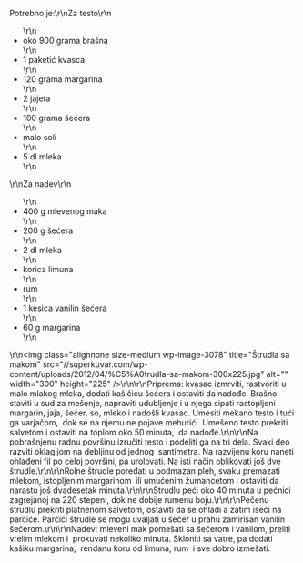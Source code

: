 Potrebno je:\r\nZa testo\r\n<ul>\r\n	<li>oko 900 grama brašna</li>\r\n	<li>1 paketić kvasca</li>\r\n	<li>120 grama margarina</li>\r\n	<li>2 jajeta</li>\r\n	<li>100 grama šećera</li>\r\n	<li>malo soli</li>\r\n	<li>5 dl mleka</li>\r\n</ul>\r\nZa nadev\r\n<ul>\r\n	<li>400 g mlevenog maka</li>\r\n	<li>200 g šećera</li>\r\n	<li>2 dl mleka</li>\r\n	<li>korica limuna</li>\r\n	<li>rum</li>\r\n	<li>1 kesica vanilin šećera</li>\r\n	<li>60 g margarina</li>\r\n</ul>\r\n<img class=\"alignnone size-medium wp-image-3078\" title=\"Štrudla sa makom\" src=\"//superkuvar.com/wp-content/uploads/2012/04/%C5%A0trudla-sa-makom-300x225.jpg\" alt=\"\" width=\"300\" height=\"225\" />\r\n\r\nPriprema: kvasac izmrviti, rastvoriti u malo mlakog mleka, dodati kašičicu šećera i ostaviti da nadođe. Brašno staviti u sud za mešenje, napraviti udubljenje i u njega sipati rastopljeni margarin, jaja, šećer, so, mleko i nadošli kvasac. Umesiti mekano testo i tući ga varjačom,  dok se na njemu ne pojave mehurići. Umešeno testo prekriti salvetom i ostaviti na toplom oko 50 minuta,  da nadođe.\r\n\r\nNa pobrašnjenu radnu površinu izručiti testo i podeliti ga na tri dela. Svaki deo razviti oklagijom na debljinu od jednog  santimetra. Na razvijenu koru naneti ohlađeni fil po celoj površini, pa urolovati. Na isti način oblikovati još dve štrudle.\r\n\r\nRolne štrudle poređati u podmazan pleh, svaku premazati mlekom, istopljenim margarinom  ili umućenim žumancetom i ostaviti da narastu još dvadesetak minuta.\r\n\r\nŠtrudlu peći oko 40 minuta u pećnici zagrejanoj na 220 stepeni, dok ne dobije rumenu boju.\r\n\r\nPečenu štrudlu prekriti platnenom salvetom, ostaviti da se ohladi a zatim iseći na parčiće. Parčići štrudle se mogu uvaljati u šećer u prahu zamirisan vanilin šećerom.\r\n\r\nNadev: mleveni mak pomešati sa šećerom i vanilom, preliti vrelim mlekom i  prokuvati nekoliko minuta. Skloniti sa vatre, pa dodati kašiku margarina,  rendanu koru od limuna, rum  i sve dobro izmešati.
